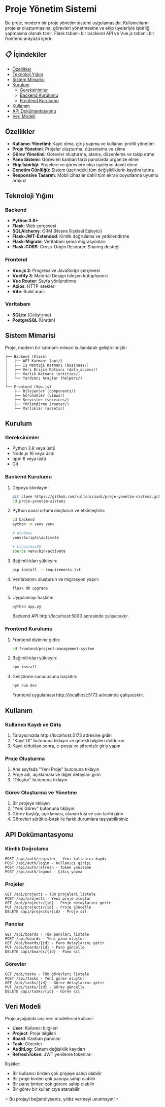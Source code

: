 # Proje Yönetim Sistemi

Bu proje, modern bir proje yönetim sistemi uygulamasıdır. Kullanıcıların projeler oluşturmasına, görevleri yönetmesine ve ekip üyeleriyle işbirliği yapmasına olanak tanır. Flask tabanlı bir backend API ve Vue.js tabanlı bir frontend arayüzü içerir.

## 📋 İçindekiler

- [Özellikler](#özellikler)
- [Teknoloji Yığını](#teknoloji-yığını)
- [Sistem Mimarisi](#sistem-mimarisi)
- [Kurulum](#kurulum)
  - [Gereksinimler](#gereksinimler)
  - [Backend Kurulumu](#backend-kurulumu)
  - [Frontend Kurulumu](#frontend-kurulumu)
- [Kullanım](#kullanım)
- [API Dokümantasyonu](#api-dokümantasyonu)
- [Veri Modeli](#veri-modeli)

## Özellikler

- **Kullanıcı Yönetimi**: Kayıt olma, giriş yapma ve kullanıcı profili yönetimi
- **Proje Yönetimi**: Projeler oluşturma, düzenleme ve silme
- **Görev Yönetimi**: Görevler oluşturma, atama, düzenleme ve takip etme
- **Pano Sistemi**: Görevleri kanban tarzı panolarda organize etme
- **Ekip İşbirliği**: Projelere ve görevlere ekip üyelerini davet etme
- **Denetim Günlüğü**: Sistem üzerindeki tüm değişikliklerin kaydını tutma
- **Responsive Tasarım**: Mobil cihazlar dahil tüm ekran boyutlarına uyumlu arayüz

## Teknoloji Yığını

### Backend
- **Python 3.8+**
- **Flask**: Web çerçevesi
- **SQLAlchemy**: ORM (Nesne İlişkisel Eşleyici)
- **Flask-JWT-Extended**: Kimlik doğrulama ve yetkilendirme
- **Flask-Migrate**: Veritabanı şema migrasyonları
- **Flask-CORS**: Cross-Origin Resource Sharing desteği

### Frontend
- **Vue.js 3**: Progressive JavaScript çerçevesi
- **Vuetify 3**: Material Design bileşen kütüphanesi
- **Vue Router**: Sayfa yönlendirme
- **Axios**: HTTP istekleri
- **Vite**: Build aracı

### Veritabanı
- **SQLite** (Geliştirme)
- **PostgreSQL** (Üretim)

## Sistem Mimarisi

Proje, modern bir katmanlı mimari kullanılarak geliştirilmiştir:

```
├── Backend (Flask)
│   ├── API Katmanı (api/)
│   ├── İş Mantığı Katmanı (business/)
│   ├── Veri Erişim Katmanı (data_access/)
│   ├── Varlık Katmanı (entities/)
│   └── Yardımcı Araçlar (helpers/)
│
└── Frontend (Vue.js)
    ├── Bileşenler (components/)
    ├── Görünümler (views/)
    ├── Servisler (services/)
    ├── Yönlendirme (router/)
    └── Varlıklar (assets/)
```

## Kurulum

### Gereksinimler

- Python 3.8 veya üstü
- Node.js 16 veya üstü
- npm 8 veya üstü
- Git

### Backend Kurulumu

1. Depoyu klonlayın:
   ```bash
   git clone https://github.com/kullaniciadi/proje-yonetim-sistemi.git
   cd proje-yonetim-sistemi
   ```

2. Python sanal ortamı oluşturun ve etkinleştirin:
   ```bash
   cd backend
   python -m venv venv
   
   # Windows
   venv\Scripts\activate
   
   # Linux/macOS
   source venv/bin/activate
   ```

3. Bağımlılıkları yükleyin:
   ```bash
   pip install -r requirements.txt
   ```

4. Veritabanını oluşturun ve migrasyon yapın:
   ```bash
   flask db upgrade
   ```

5. Uygulamayı başlatın:
   ```bash
   python app.py
   ```
   
   Backend API http://localhost:5000 adresinde çalışacaktır.

### Frontend Kurulumu

1. Frontend dizinine gidin:
   ```bash
   cd frontend/project-management-system
   ```

2. Bağımlılıkları yükleyin:
   ```bash
   npm install
   ```

3. Geliştirme sunucusunu başlatın:
   ```bash
   npm run dev
   ```
   
   Frontend uygulaması http://localhost:5173 adresinde çalışacaktır.

## Kullanım

### Kullanıcı Kaydı ve Giriş

1. Tarayıcınızda http://localhost:5173 adresine gidin
2. "Kayıt Ol" butonuna tıklayın ve gerekli bilgileri doldurun
3. Kayıt olduktan sonra, e-posta ve şifrenizle giriş yapın

### Proje Oluşturma

1. Ana sayfada "Yeni Proje" butonuna tıklayın
2. Proje adı, açıklaması ve diğer detayları girin
3. "Oluştur" butonuna tıklayın

### Görev Oluşturma ve Yönetme

1. Bir projeye tıklayın
2. "Yeni Görev" butonuna tıklayın
3. Görev başlığı, açıklaması, atanan kişi ve son tarihi girin
4. Görevleri sürükle-bırak ile farklı durumlara taşıyabilirsiniz

## API Dokümantasyonu

### Kimlik Doğrulama

```
POST /api/auth/register - Yeni kullanıcı kaydı
POST /api/auth/login - Kullanıcı girişi
POST /api/auth/refresh - Token yenileme
POST /api/auth/logout - Çıkış yapma
```

### Projeler

```
GET /api/projects - Tüm projeleri listele
POST /api/projects - Yeni proje oluştur
GET /api/projects/{id} - Proje detaylarını getir
PUT /api/projects/{id} - Proje güncelle
DELETE /api/projects/{id} - Proje sil
```

### Panolar

```
GET /api/boards - Tüm panoları listele
POST /api/boards - Yeni pano oluştur
GET /api/boards/{id} - Pano detaylarını getir
PUT /api/boards/{id} - Pano güncelle
DELETE /api/boards/{id} - Pano sil
```

### Görevler

```
GET /api/tasks - Tüm görevleri listele
POST /api/tasks - Yeni görev oluştur
GET /api/tasks/{id} - Görev detaylarını getir
PUT /api/tasks/{id} - Görev güncelle
DELETE /api/tasks/{id} - Görev sil
```

##  Veri Modeli

Proje aşağıdaki ana veri modellerini kullanır:

- **User**: Kullanıcı bilgileri
- **Project**: Proje bilgileri
- **Board**: Kanban panoları
- **Task**: Görevler
- **AuditLog**: Sistem değişiklik kayıtları
- **RefreshToken**: JWT yenileme tokenları

İlişkiler:
- Bir kullanıcı birden çok projeye sahip olabilir
- Bir proje birden çok panoya sahip olabilir
- Bir pano birden çok göreve sahip olabilir
- Bir görev bir kullanıcıya atanabilir

⭐️ Bu projeyi beğendiyseniz, yıldız vermeyi unutmayın! ⭐️ 
